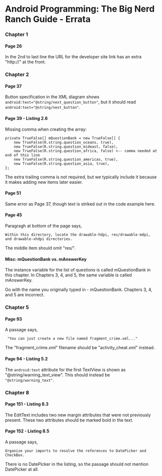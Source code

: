 # Android Programming: The Big Nerd Ranch Guide - Errata


### Chapter 1

#### Page 26 
In the 2nd to last line the URL for the developer site link has an extra "http://" at the front. 

### Chapter 2

#### Page 37

Button specification in the XML diagram shows `android:text="@string/next_question_button"`, but it should read `android:text="@string/next_button"`.

#### Page 39 - Listing 2.6

Missing comma when creating the array:

    private TrueFalse[] mQuestionBank = new TrueFalse[] {
        new TrueFalse(R.string.question_oceans, true),
        new TrueFalse(R.string.question_mideast, false),
        new TrueFalse(R.string.question_africa, false) <-- comma needed at end of this line
        new TrueFalse(R.string.question_americas, true),
        new TrueFalse(R.string.question_asia, true),
    };
    
The extra trailing comma is not required, but we typically include it because it makes adding new items later easier.

#### Page 51

Same error as Page 37, though text is striked out in the code example here.


#### Page 45

Paragragh at bottom of the page says, 

    Within this directory, locate the drawable-hdpi, res/drawable-mdpi, and drawable-xhdpi directories.

The middle item should omit "res/".

#### Misc: mQuestionBank vs. mAnswerKey

The instance variable for the list of questions is called mQuestionBank in this chapter. In Chapters 3, 4, and 5, the same variable is called mAnswerKey.

Go with the name you originally typed in - mQuestionBank. Chapters 3, 4, and 5 are incorrect.


### Chapter 5

#### Page 93

A passage says, 

     "You can just create a new file named fragment_crime.xml..." 

The "fragment_crime.xml" filename should be "activity_cheat.xml" instead.

#### Page 94 - Listing 5.2

The `android:text` attribute for the first TextView is shown as "@string/warning_text_view". This should instead be `"@string/warning_text"`.

### Chapter 8

#### Page 151 - Listing 8.3

The EditText includes two new margin attributes that were not previously present. These two attributes should be marked bold in the text.

#### Page 152 - Listing 8.5

A passage says,

    Organize your imports to resolve the references to DatePicker and CheckBox.

There is no DatePicker in the listing, so the passage should not mention DatePicker at all.



